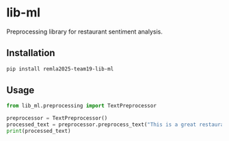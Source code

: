 # lib-ml

Preprocessing library for restaurant sentiment analysis.

## Installation

```bash
pip install remla2025-team19-lib-ml
```

## Usage

```python
from lib_ml.preprocessing import TextPreprocessor

preprocessor = TextPreprocessor()
processed_text = preprocessor.preprocess_text("This is a great restaurant!")
print(processed_text)
```
